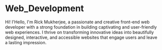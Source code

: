 # Web_Development
Hi! I'Hello, I'm Rick Mukherjee, a passionate and creative front-end web developer with a strong foundation in building captivating and user-friendly web experiences. I thrive on transforming innovative ideas into beautifully designed, interactive, and accessible websites that engage users and leave a lasting impression.
